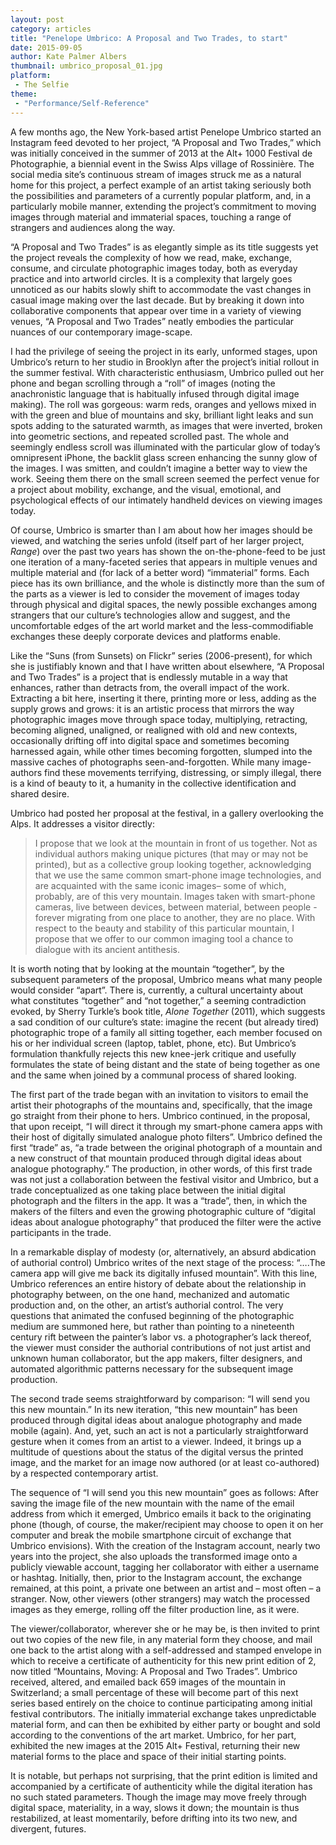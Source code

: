 ```yaml
---
layout: post
category: articles
title: "Penelope Umbrico: A Proposal and Two Trades, to start"
date: 2015-09-05
author: Kate Palmer Albers
thumbnail: umbrico_proposal_01.jpg
platform:
 - The Selfie
theme:
 - "Performance/Self-Reference"
---
```

A few months ago, the New York-based artist Penelope Umbrico started an Instagram feed devoted to her project, “A Proposal and Two Trades,” which was initially conceived in the summer of 2013 at the Alt+ 1000 Festival de Photographie, a biennial event in the Swiss Alps village of Rossinière. The social media site’s continuous stream of images struck me as a natural home for this project, a perfect example of an artist taking seriously both the possibilities and parameters of a currently popular platform, and, in a particularly mobile manner, extending the project’s commitment to moving images through material and immaterial spaces, touching a range of strangers and audiences along the way. 

 “A Proposal and Two Trades” is as elegantly simple as its title suggests yet the project reveals the complexity of how we read, make, exchange, consume, and circulate photographic images today, both as everyday practice and into artworld circles. It is a complexity that largely goes unnoticed as our habits slowly shift to accommodate the vast changes in casual image making over the last decade. But by breaking it down into collaborative components that appear over time in a variety of viewing venues, “A Proposal and Two Trades” neatly embodies the particular nuances of our contemporary image-scape.

I had the privilege of seeing the project in its early, unformed stages, upon Umbrico’s return to her studio in Brooklyn after the project’s initial rollout in the summer festival. With characteristic enthusiasm, Umbrico pulled out her phone and began scrolling through a “roll” of images (noting the anachronistic language that is habitually infused through digital image making). The roll was gorgeous: warm reds, oranges and yellows mixed in with the green and blue of mountains and sky, brilliant light leaks and sun spots adding to the saturated warmth, as images that were inverted, broken into geometric sections, and repeated scrolled past. The whole and seemingly endless scroll was illuminated with the particular glow of today’s omnipresent iPhone, the backlit glass screen enhancing the sunny glow of the images. I was smitten, and couldn’t imagine a better way to view the work. Seeing them there on the small screen seemed the perfect venue for a project about mobility, exchange, and the visual, emotional, and psychological effects of our intimately handheld devices on viewing images today.

Of course, Umbrico is smarter than I am about how her images should be viewed, and watching the series unfold (itself part of her larger project, *Range*) over the past two years has shown the on-the-phone-feed to be just one iteration of a many-faceted series that appears in multiple venues and multiple material and (for lack of a better word) “immaterial” forms. Each piece has its own brilliance, and the whole is distinctly more than the sum of the parts as a viewer is led to consider the movement of images today through physical and digital spaces, the newly possible exchanges among strangers that our culture’s technologies allow and suggest, and the uncomfortable edges of the art world market and the less-commodifiable exchanges these deeply corporate devices and platforms enable. 

Like the “Suns (from Sunsets) on Flickr” series (2006-present), for which she is justifiably known and that I have written about elsewhere, “A Proposal and Two Trades” is a project that is endlessly mutable in a way that enhances, rather than detracts from, the overall impact of the work. Extracting a bit here, inserting it there, printing more or less, adding as the supply grows and grows: it is an artistic process that mirrors the way photographic images move through space today, multiplying, retracting, becoming aligned, unaligned, or realigned with old and new contexts, occasionally drifting off into digital space and sometimes becoming harnessed again, while other times becoming forgotten, slumped into the massive caches of photographs seen-and-forgotten. While many image-authors find these movements terrifying, distressing, or simply illegal, there is a kind of beauty to it, a humanity in the collective identification and shared desire.

Umbrico had posted her proposal at the festival, in a gallery overlooking the Alps. It addresses a visitor directly:

> I propose that we look at the mountain in front of us together. Not as individual authors making unique pictures (that may or may not be printed), but as a collective group looking together, acknowledging that we use the same common smart-phone image technologies, and are acquainted with the same iconic images– some of which, probably, are of this very mountain. Images taken with smart-phone cameras, live between devices, between material, between people - forever migrating from one place to another, they are no place. With respect to the beauty and stability of this particular mountain, I propose that we offer to our common imaging tool a chance to dialogue with its ancient antithesis.

It is worth noting that by looking at the mountain “together”, by the subsequent parameters of the proposal, Umbrico means what many people would consider “apart”. There is, currently, a cultural uncertainty about what constitutes “together” and “not together,” a seeming contradiction evoked, by Sherry Turkle’s book title, *Alone Together* (2011), which suggests a sad condition of our culture’s state: imagine the recent (but already tired) photographic trope of a family all sitting together, each member focused on his or her individual screen (laptop, tablet, phone, etc). But Umbrico’s formulation thankfully rejects this new knee-jerk critique and usefully formulates the state of being distant and the state of being together as one and the same when joined by a communal process of shared looking.

The first part of the trade began with an invitation to visitors to email the artist their photographs of the mountains and, specifically, that the image go straight from their phone to hers. Umbrico continued, in the proposal, that upon receipt, “I will direct it through my smart-phone camera apps with their host of digitally simulated analogue photo filters”. Umbrico defined the first “trade” as, “a trade between the original photograph of a mountain and a new construct of that mountain produced through digital ideas about analogue photography.” The production, in other words, of this first trade was not just a collaboration between the festival visitor and Umbrico, but a trade conceptualized as one taking place between the initial digital photograph and the filters in the app. It was a “trade”, then, in which the makers of the filters and even the growing photographic culture of “digital ideas about analogue photography” that produced the filter were the active participants in the trade. 

In a remarkable display of modesty (or, alternatively, an absurd abdication of authorial control) Umbrico writes of the next stage of the process:  “….The camera app will give me back its digitally infused mountain”.  With this line, Umbrico references an entire history of debate about the relationship in photography between, on the one hand, mechanized and automatic production and, on the other, an artist’s authorial control. The very questions that animated the confused beginning of the photographic medium are summoned here, but rather than pointing to a nineteenth century rift between the painter’s labor vs. a photographer’s lack thereof, the viewer must consider the authorial contributions of not just artist and unknown human collaborator, but the app makers, filter designers, and automated algorithmic patterns necessary for the subsequent image production. 

The second trade seems straightforward by comparison: “I will send you this new mountain.” In its new iteration, “this new mountain” has been produced through digital ideas about analogue photography and made mobile (again). And, yet, such an act is not a particularly straightforward gesture when it comes from an artist to a viewer. Indeed, it brings up a multitude of questions about the status of the digital versus the printed image, and the market for an image now authored (or at least co-authored) by a respected contemporary artist. 

The sequence of “I will send you this new mountain” goes as follows: After saving the image file of the new mountain with the name of the email address from which it emerged, Umbrico emails it back to the originating phone (though, of course, the maker/recipient may choose to open it on her computer and break the mobile smartphone circuit of exchange that Umbrico envisions). With the creation of the Instagram account, nearly two years into the project, she also uploads the transformed image onto a publicly viewable account, tagging her collaborator with either a username or hashtag. Initially, then, prior to the Instagram account, the exchange remained, at this point, a private one between an artist and – most often – a stranger. Now, other viewers (other strangers) may watch the processed images as they emerge, rolling off the filter production line, as it were. 

The viewer/collaborator, wherever she or he may be, is then invited to print out two copies of the new file, in any material form they choose, and mail one back to the artist along with a self-addressed and stamped envelope in which to receive a certificate of authenticity for this new print edition of 2, now titled “Mountains, Moving: A Proposal and Two Trades”. Umbrico received, altered, and emailed back 659 images of the mountain in Switzerland; a small percentage of these will become part of this next series based entirely on the choice to continue participating among initial festival contributors. The initially immaterial exchange takes unpredictable material form, and can then be exhibited by either party or bought and sold according to the conventions of the art market. Umbrico, for her part, exhibited the new images  at the 2015 Alt+ Festival, returning their new material forms to the place and space of their initial starting points.

It is notable, but perhaps not surprising, that the print edition is limited and accompanied by a certificate of authenticity while the digital iteration has no such stated parameters. Though the image may move freely through digital space, materiality, in a way, slows it down; the mountain is thus restabilized, at least momentarily, before drifting into its two new, and divergent, futures.








